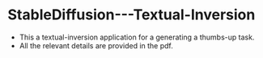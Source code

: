 # StableDiffusion---Textual-Inversion

- This a textual-inversion application for a generating a thumbs-up task.
- All the relevant details are provided in the pdf.
  
